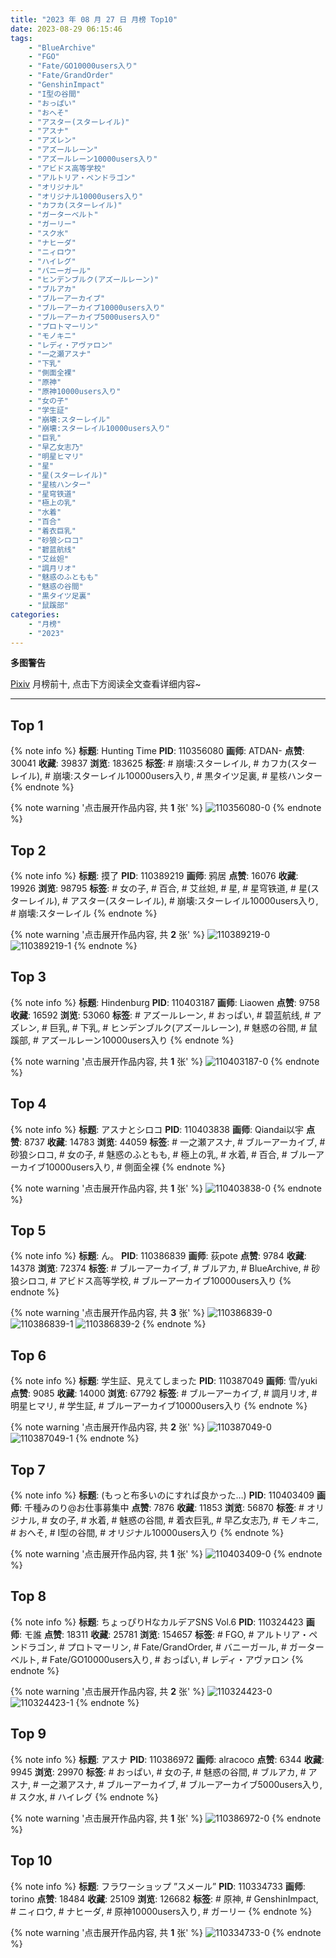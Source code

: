 ```yaml
---
title: "2023 年 08 月 27 日 月榜 Top10"
date: 2023-08-29 06:15:46
tags:
    - "BlueArchive"
    - "FGO"
    - "Fate/GO10000users入り"
    - "Fate/GrandOrder"
    - "GenshinImpact"
    - "I型の谷間"
    - "おっぱい"
    - "おへそ"
    - "アスター(スターレイル)"
    - "アスナ"
    - "アズレン"
    - "アズールレーン"
    - "アズールレーン10000users入り"
    - "アビドス高等学校"
    - "アルトリア・ペンドラゴン"
    - "オリジナル"
    - "オリジナル10000users入り"
    - "カフカ(スターレイル)"
    - "ガーターベルト"
    - "ガーリー"
    - "スク水"
    - "ナヒーダ"
    - "ニィロウ"
    - "ハイレグ"
    - "バニーガール"
    - "ヒンデンブルク(アズールレーン)"
    - "ブルアカ"
    - "ブルーアーカイブ"
    - "ブルーアーカイブ10000users入り"
    - "ブルーアーカイブ5000users入り"
    - "プロトマーリン"
    - "モノキニ"
    - "レディ・アヴァロン"
    - "一之瀬アスナ"
    - "下乳"
    - "側面全裸"
    - "原神"
    - "原神10000users入り"
    - "女の子"
    - "学生証"
    - "崩壊:スターレイル"
    - "崩壊:スターレイル10000users入り"
    - "巨乳"
    - "早乙女志乃"
    - "明星ヒマリ"
    - "星"
    - "星(スターレイル)"
    - "星核ハンター"
    - "星穹铁道"
    - "極上の乳"
    - "水着"
    - "百合"
    - "着衣巨乳"
    - "砂狼シロコ"
    - "碧蓝航线"
    - "艾丝妲"
    - "調月リオ"
    - "魅惑のふともも"
    - "魅惑の谷間"
    - "黒タイツ足裏"
    - "鼠蹊部"
categories:
    - "月榜"
    - "2023"
---
```


<i class="fa fa-triangle-exclamation"></i>**多图警告**<i class="fa fa-triangle-exclamation"></i>

[Pixiv](https://www.pixiv.net/) 月榜前十, 点击下方阅读全文查看详细内容~

<!-- more -->

---

## Top 1

{% note info %}
**标题**: Hunting Time
**PID**: 110356080 **画师**: ATDAN-
**点赞**: 30041 **收藏**: 39837 **浏览**: 183625
**标签**: # 崩壊:スターレイル, # カフカ(スターレイル), # 崩壊:スターレイル10000users入り, # 黒タイツ足裏, # 星核ハンター
{% endnote %}

{% note warning '点击展开作品内容, 共 **1** 张' %}
![110356080-0](https://i.pixiv.re/img-original/img/2023/07/30/02/21/09/110356080_p0.jpg)
{% endnote %}

## Top 2

{% note info %}
**标题**: 摸了
**PID**: 110389219 **画师**: 鸦居
**点赞**: 16076 **收藏**: 19926 **浏览**: 98795
**标签**: # 女の子, # 百合, # 艾丝妲, # 星, # 星穹铁道, # 星(スターレイル), # アスター(スターレイル), # 崩壊:スターレイル10000users入り, # 崩壊:スターレイル
{% endnote %}

{% note warning '点击展开作品内容, 共 **2** 张' %}
![110389219-0](https://i.pixiv.re/img-original/img/2023/07/31/01/04/34/110389219_p0.jpg)
![110389219-1](https://i.pixiv.re/img-original/img/2023/07/31/01/04/34/110389219_p1.jpg)
{% endnote %}

## Top 3

{% note info %}
**标题**: Hindenburg
**PID**: 110403187 **画师**: Liaowen
**点赞**: 9758 **收藏**: 16592 **浏览**: 53060
**标签**: # アズールレーン, # おっぱい, # 碧蓝航线, # アズレン, # 巨乳, # 下乳, # ヒンデンブルク(アズールレーン), # 魅惑の谷間, # 鼠蹊部, # アズールレーン10000users入り
{% endnote %}

{% note warning '点击展开作品内容, 共 **1** 张' %}
![110403187-0](https://i.pixiv.re/img-original/img/2023/07/31/16/57/32/110403187_p0.png)
{% endnote %}

## Top 4

{% note info %}
**标题**: アスナとシロコ
**PID**: 110403838 **画师**: Qiandai以宇
**点赞**: 8737 **收藏**: 14783 **浏览**: 44059
**标签**: # 一之瀬アスナ, # ブルーアーカイブ, # 砂狼シロコ, # 女の子, # 魅惑のふともも, # 極上の乳, # 水着, # 百合, # ブルーアーカイブ10000users入り, # 側面全裸
{% endnote %}

{% note warning '点击展开作品内容, 共 **1** 张' %}
![110403838-0](https://i.pixiv.re/img-original/img/2023/07/31/17/30/50/110403838_p0.png)
{% endnote %}

## Top 5

{% note info %}
**标题**: ん。
**PID**: 110386839 **画师**: 荻pote
**点赞**: 9784 **收藏**: 14378 **浏览**: 72374
**标签**: # ブルーアーカイブ, # ブルアカ, # BlueArchive, # 砂狼シロコ, # アビドス高等学校, # ブルーアーカイブ10000users入り
{% endnote %}

{% note warning '点击展开作品内容, 共 **3** 张' %}
![110386839-0](https://i.pixiv.re/img-original/img/2023/07/31/00/00/15/110386839_p0.png)
![110386839-1](https://i.pixiv.re/img-original/img/2023/07/31/00/00/15/110386839_p1.png)
![110386839-2](https://i.pixiv.re/img-original/img/2023/07/31/00/00/15/110386839_p2.png)
{% endnote %}

## Top 6

{% note info %}
**标题**: 学生証、見えてしまった
**PID**: 110387049 **画师**: 雪/yuki
**点赞**: 9085 **收藏**: 14000 **浏览**: 67792
**标签**: # ブルーアーカイブ, # 調月リオ, # 明星ヒマリ, # 学生証, # ブルーアーカイブ10000users入り
{% endnote %}

{% note warning '点击展开作品内容, 共 **2** 张' %}
![110387049-0](https://i.pixiv.re/img-original/img/2023/07/31/00/01/40/110387049_p0.jpg)
![110387049-1](https://i.pixiv.re/img-original/img/2023/07/31/00/01/40/110387049_p1.jpg)
{% endnote %}

## Top 7

{% note info %}
**标题**: (もっと布多いのにすれば良かった…)
**PID**: 110403409 **画师**: 千種みのり@お仕事募集中
**点赞**: 7876 **收藏**: 11853 **浏览**: 56870
**标签**: # オリジナル, # 女の子, # 水着, # 魅惑の谷間, # 着衣巨乳, # 早乙女志乃, # モノキニ, # おへそ, # I型の谷間, # オリジナル10000users入り
{% endnote %}

{% note warning '点击展开作品内容, 共 **1** 张' %}
![110403409-0](https://i.pixiv.re/img-original/img/2023/07/31/17/07/53/110403409_p0.jpg)
{% endnote %}

## Top 8

{% note info %}
**标题**: ちょっぴりHなカルデアSNS Vol.6
**PID**: 110324423 **画师**: モ誰
**点赞**: 18311 **收藏**: 25781 **浏览**: 154657
**标签**: # FGO, # アルトリア・ペンドラゴン, # プロトマーリン, # Fate/GrandOrder, # バニーガール, # ガーターベルト, # Fate/GO10000users入り, # おっぱい, # レディ・アヴァロン
{% endnote %}

{% note warning '点击展开作品内容, 共 **2** 张' %}
![110324423-0](https://i.pixiv.re/img-original/img/2023/07/29/01/02/48/110324423_p0.png)
![110324423-1](https://i.pixiv.re/img-original/img/2023/07/29/01/02/48/110324423_p1.png)
{% endnote %}

## Top 9

{% note info %}
**标题**: アスナ
**PID**: 110386972 **画师**: alracoco
**点赞**: 6344 **收藏**: 9945 **浏览**: 29970
**标签**: # おっぱい, # 女の子, # 魅惑の谷間, # ブルアカ, # アスナ, # 一之瀬アスナ, # ブルーアーカイブ, # ブルーアーカイブ5000users入り, # スク水, # ハイレグ
{% endnote %}

{% note warning '点击展开作品内容, 共 **1** 张' %}
![110386972-0](https://i.pixiv.re/img-original/img/2023/07/31/00/01/08/110386972_p0.png)
{% endnote %}

## Top 10

{% note info %}
**标题**: フラワーショップ ”スメール”
**PID**: 110334733 **画师**: torino
**点赞**: 18484 **收藏**: 25109 **浏览**: 126682
**标签**: # 原神, # GenshinImpact, # ニィロウ, # ナヒーダ, # 原神10000users入り, # ガーリー
{% endnote %}

{% note warning '点击展开作品内容, 共 **1** 张' %}
![110334733-0](https://i.pixiv.re/img-original/img/2023/07/29/12/11/54/110334733_p0.jpg)
{% endnote %}
